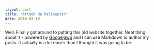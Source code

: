 ```yaml
---
layout: post
title: "Attack da helicopter"
date: 2018-02-10
---
```


Well. Finally got around to putting this old website together. Neat thing about it - powered by [Googelgwg](google.com) and I can use Markdown to author my posts. It actually is a lot easier than I thought it was going to be.
